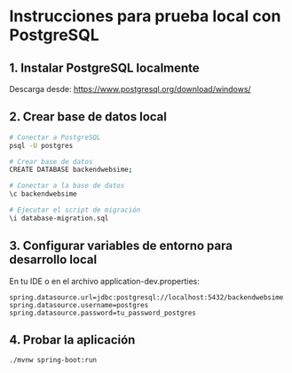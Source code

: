 # Instrucciones para prueba local con PostgreSQL

## 1. Instalar PostgreSQL localmente
Descarga desde: https://www.postgresql.org/download/windows/

## 2. Crear base de datos local
```bash
# Conectar a PostgreSQL
psql -U postgres

# Crear base de datos
CREATE DATABASE backendwebsime;

# Conectar a la base de datos
\c backendwebsime

# Ejecutar el script de migración
\i database-migration.sql
```

## 3. Configurar variables de entorno para desarrollo local
En tu IDE o en el archivo application-dev.properties:
```properties
spring.datasource.url=jdbc:postgresql://localhost:5432/backendwebsime
spring.datasource.username=postgres
spring.datasource.password=tu_password_postgres
```

## 4. Probar la aplicación
```bash
./mvnw spring-boot:run
```
